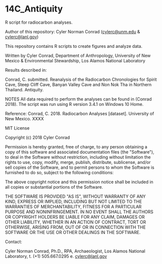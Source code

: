 # 14C_Antiquity
R script for radiocarbon analyses.

Author of this repository: Cyler Norman Conrad (cylerc@unm.edu & cylerc@lanl.gov)

This repository contains R scripts to create figures and analyze data.

Written by Cyler Conrad, Department of Anthropology, University of New Mexico & Environmental Stewardship, Los Alamos National Laboratory

Results described in:

Conrad, C. submitted. Reanalysis of the Radiocarbon Chronologies for Spirit Cave, Steep Cliff Cave, Banyan Valley Cave and Non Nok Tha in Northern Thailand. Antiquity. 

NOTES All data required to perform the analyses can be found in (Conrad 2018). The script was run using R version 3.4.1 on Windows 10 Home.

Reference: Conrad, C. 2018. Radiocarbon Analyses [dataset]. University of New Mexico. XXXX

MIT License

Copyright (c) 2018 Cyler Conrad

Permission is hereby granted, free of charge, to any person obtaining a copy of this software and associated documentation files (the "Software"), to deal in the Software without restriction, including without limitation the rights to use, copy, modify, merge, publish, distribute, sublicense, and/or sell copies of the Software, and to permit persons to whom the Software is furnished to do so, subject to the following conditions:

The above copyright notice and this permission notice shall be included in all copies or substantial portions of the Software.

THE SOFTWARE IS PROVIDED "AS IS", WITHOUT WARRANTY OF ANY KIND, EXPRESS OR IMPLIED, INCLUDING BUT NOT LIMITED TO THE WARRANTIES OF MERCHANTABILITY, FITNESS FOR A PARTICULAR PURPOSE AND NONINFRINGEMENT. IN NO EVENT SHALL THE AUTHORS OR COPYRIGHT HOLDERS BE LIABLE FOR ANY CLAIM, DAMAGES OR OTHER LIABILITY, WHETHER IN AN ACTION OF CONTRACT, TORT OR OTHERWISE, ARISING FROM, OUT OF OR IN CONNECTION WITH THE SOFTWARE OR THE USE OR OTHER DEALINGS IN THE SOFTWARE.

Contact:

Cyler Norman Conrad, Ph.D., RPA, Archaeologist, Los Alamos National Laboratory, t. (+1) 505.667.0295 e. cylerc@lanl.gov
